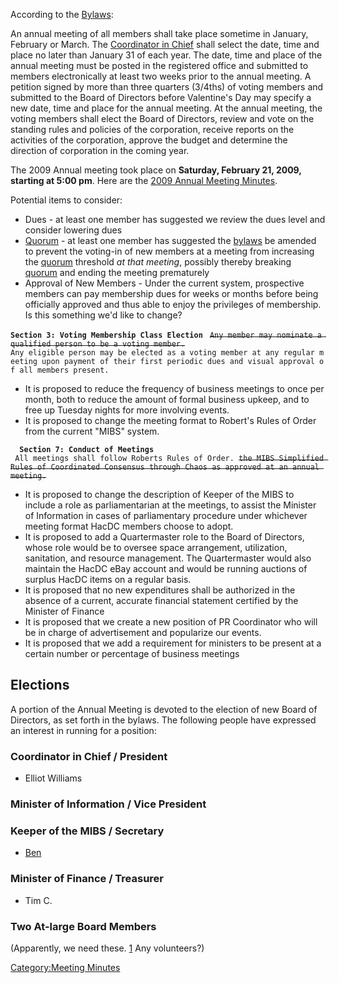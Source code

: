 According to the [Bylaws](Bylaws "wikilink"):


An annual meeting of all members shall take place sometime in January,
February or March. The [Coordinator in
Chief](Coordinator_in_Chief "wikilink") shall select the date, time and
place no later than January 31 of each year. The date, time and place of
the annual meeting must be posted in the registered office and submitted
to members electronically at least two weeks prior to the annual
meeting. A petition signed by more than three quarters (3/4ths) of
voting members and submitted to the Board of Directors before
Valentine's Day may specify a new date, time and place for the annual
meeting. At the annual meeting, the voting members shall elect the Board
of Directors, review and vote on the standing rules and policies of the
corporation, receive reports on the activities of the corporation,
approve the budget and determine the direction of corporation in the
coming year.

The 2009 Annual meeting took place on **Saturday, February 21, 2009,
starting at 5:00 pm**. Here are the [2009 Annual Meeting
Minutes](2009_Annual_Meeting_Minutes "wikilink").

Potential items to consider:

- Dues - at least one member has suggested we review the dues level and
  consider lowering dues
- [Quorum](Quorum "wikilink") - at least one member has suggested the
  [bylaws](bylaws "wikilink") be amended to prevent the voting-in of new
  members at a meeting from increasing the [quorum](quorum "wikilink")
  threshold *at that meeting*, possibly thereby breaking
  [quorum](quorum "wikilink") and ending the meeting prematurely
- Approval of New Members - Under the current system, prospective
  members can pay membership dues for weeks or months before being
  officially approved and thus able to enjoy the privileges of
  membership. Is this something we'd like to change?

<b>`Section 3: Voting Membership Class Election`</b>` `
~~`Any member may nominate a qualified person to be a voting member.`~~` `
`Any eligible person may be elected as a voting member at any regular meeting upon payment of their first periodic dues and visual approval of all members present.`

- It is proposed to reduce the frequency of business meetings to once
  per month, both to reduce the amount of formal business upkeep, and to
  free up Tuesday nights for more involving events.
- It is proposed to change the meeting format to Robert's Rules of Order
  from the current "MIBS" system.

`  `<b>`Section 7: Conduct of Meetings`</b>` `
` All meetings shall follow Roberts Rules of Order. `~~`the MIBS Simplified Rules of Coordinated Consensus through Chaos as approved at an annual meeting.`~~` `

- It is proposed to change the description of Keeper of the MIBS to
  include a role as parliamentarian at the meetings, to assist the
  Minister of Information in cases of parliamentary procedure under
  whichever meeting format HacDC members choose to adopt.
- It is proposed to add a Quartermaster role to the Board of Directors,
  whose role would be to oversee space arrangement, utilization,
  sanitation, and resource management. The Quartermaster would also
  maintain the HacDC eBay account and would be running auctions of
  surplus HacDC items on a regular basis.
- It is proposed that no new expenditures shall be authorized in the
  absence of a current, accurate financial statement certified by the
  Minister of Finance
- It is proposed that we create a new position of PR Coordinator who
  will be in charge of advertisement and popularize our events.
- It is proposed that we add a requirement for ministers to be present
  at a certain number or percentage of business meetings

## Elections

A portion of the Annual Meeting is devoted to the election of new Board
of Directors, as set forth in the bylaws. The following people have
expressed an interest in running for a position:

### Coordinator in Chief / President

- Elliot Williams

### Minister of Information / Vice President

### Keeper of the MIBS / Secretary

- [Ben](User:Ben "wikilink")

### Minister of Finance / Treasurer

- Tim C.

### Two At-large Board Members

(Apparently, we need these.
[1](http://wiki.hacdc.org/index.php?title=Bylaws#Section_1:_Role.2C_Size.2C_Term_and_Compensation)
Any volunteers?)

[Category:Meeting Minutes](Category:Meeting_Minutes "wikilink")
